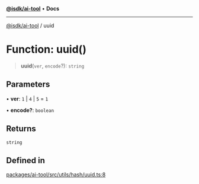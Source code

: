 [**@isdk/ai-tool**](../README.md) • **Docs**

***

[@isdk/ai-tool](../globals.md) / uuid

# Function: uuid()

> **uuid**(`ver`, `encode`?): `string`

## Parameters

• **ver**: `1` \| `4` \| `5` = `1`

• **encode?**: `boolean`

## Returns

`string`

## Defined in

[packages/ai-tool/src/utils/hash/uuid.ts:8](https://github.com/isdk/ai-tool.js/blob/37ada542a786fbbc770f2d61beb564f6e603941d/src/utils/hash/uuid.ts#L8)
